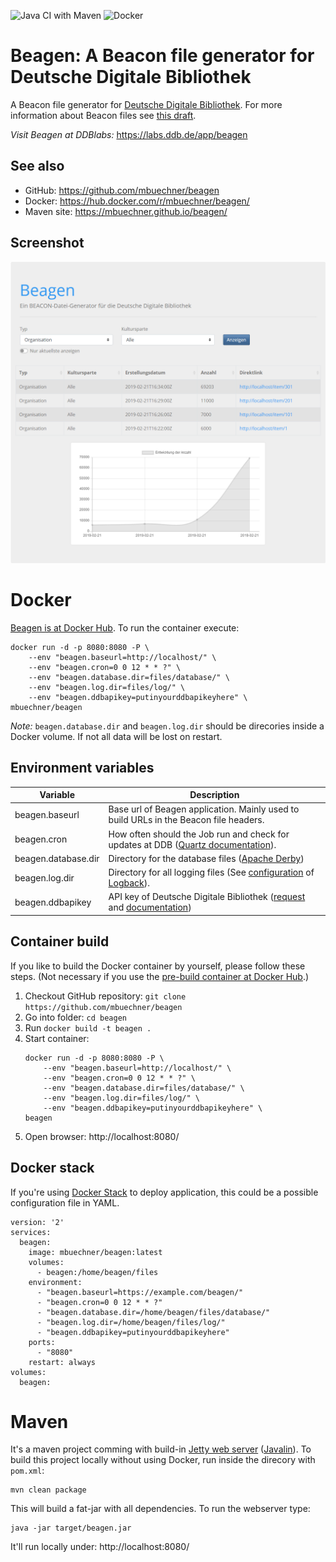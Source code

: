 ![Java CI with Maven](https://github.com/mbuechner/beagen/workflows/Java%20CI%20with%20Maven/badge.svg) ![Docker](https://github.com/mbuechner/beagen/workflows/Docker/badge.svg)
# Beagen: A Beacon file generator for Deutsche Digitale Bibliothek
A Beacon file generator for [Deutsche Digitale Bibliothek](https://www.deutsche-digitale-bibliothek.de/). For more information about Beacon files see [this draft](http://gbv.github.io/beaconspec/beacon.html).

*Visit Beagen at DDBlabs:* https://labs.ddb.de/app/beagen
## See also
- GitHub: https://github.com/mbuechner/beagen
- Docker: https://hub.docker.com/r/mbuechner/beagen/
- Maven site: https://mbuechner.github.io/beagen/ 

## Screenshot
![Screenshot of Beagen](beagen.png "Beagen")

# Docker
[Beagen is at Docker Hub](https://hub.docker.com/r/mbuechner/beagen). To run the container execute:
```
docker run -d -p 8080:8080 -P \
    --env "beagen.baseurl=http://localhost/" \
    --env "beagen.cron=0 0 12 * * ?" \
    --env "beagen.database.dir=files/database/" \
    --env "beagen.log.dir=files/log/" \
    --env "beagen.ddbapikey=putinyourddbapikeyhere" \
mbuechner/beagen
```
*Note:* `beagen.database.dir` and `beagen.log.dir` should be direcories inside a Docker volume. If not all data will be lost on restart.

## Environment variables
| Variable            | Description                                                                                                                                                                       |
|---------------------|-----------------------------------------------------------------------------------------------------------------------------------------------------------------------------------|
| beagen.baseurl      | Base url of Beagen application. Mainly used to build URLs in the Beacon file headers.                                                                                             |
| beagen.cron         | How often should the Job run and check for updates at DDB ([Quartz documentation](http://www.quartz-scheduler.org/documentation/quartz-2.3.0/tutorials/tutorial-lesson-06.html)). |
| beagen.database.dir | Directory for the database files ([Apache Derby](https://db.apache.org/derby/))                                                                                                   |
| beagen.log.dir      | Directory for all logging files (See [configuration](https://github.com/mbuechner/beagen/blob/master/src/main/resources/logback.xml) of [Logback](https://logback.qos.ch/)).      |
| beagen.ddbapikey    | API key of Deutsche Digitale Bibliothek ([request](https://www.deutsche-digitale-bibliothek.de/user/apikey) and [documentation](https://api.deutsche-digitale-bibliothek.de/))    |

## Container build
If you like to build the Docker container by yourself, please follow these steps. (Not necessary if you use the [pre-build container at Docker Hub](https://hub.docker.com/r/mbuechner/beagen/).)

1. Checkout GitHub repository: `git clone https://github.com/mbuechner/beagen`
2. Go into folder: `cd beagen`
3. Run `docker build -t beagen .`
4. Start container:
    ```
    docker run -d -p 8080:8080 -P \
        --env "beagen.baseurl=http://localhost/" \
        --env "beagen.cron=0 0 12 * * ?" \
        --env "beagen.database.dir=files/database/" \
        --env "beagen.log.dir=files/log/" \
        --env "beagen.ddbapikey=putinyourddbapikeyhere" \
    beagen
    ```
5. Open browser: http://localhost:8080/

## Docker stack
If you're using [Docker Stack](https://docs.docker.com/engine/reference/commandline/stack/) to deploy application, this could be a possible configuration file in YAML.
```
version: '2'
services:
  beagen:
    image: mbuechner/beagen:latest
    volumes:
      - beagen:/home/beagen/files
    environment:
      - "beagen.baseurl=https://example.com/beagen/"
      - "beagen.cron=0 0 12 * * ?"
      - "beagen.database.dir=/home/beagen/files/database/"
      - "beagen.log.dir=/home/beagen/files/log/"
      - "beagen.ddbapikey=putinyourddbapikeyhere"
    ports:
      - "8080"
    restart: always
volumes:
  beagen:
```	  

# Maven
It's a maven project comming with build-in [Jetty web server](http://www.eclipse.org/jetty/) ([Javalin](https://javalin.io/)). To build this project locally without using Docker, run inside the direcory with `pom.xml`:
```
mvn clean package
```
This will build a fat-jar with all dependencies. To run the webserver type:
```
java -jar target/beagen.jar
```
It'll run locally under: http://localhost:8080/
